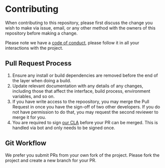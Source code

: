 # Contributing

When contributing to this repository, please first discuss the change you wish to make via issue,
email, or any other method with the owners of this repository before making a change. 

Please note we have a [code of conduct](/CODE_OF_CONDUCT.md), please follow it in all your interactions with the project.

## Pull Request Process

1. Ensure any install or build dependencies are removed before the end of the layer when doing a 
   build.
2. Update relevant documentation with any details of any changes, including those that affect the interface, build process, environment variables, and so on.
3. If you have write access to the repoository, you may merge the Pull Request in once you have the sign-off of two other developers. If you do not have permission to do that, you may request the second reviewer to merge it for you.
4. You are required to sign [our CLA](https://gist.github.com/OASIS-OP-Admin/8968911e16d9c245538d552e70af7378) before your PR can be merged. This is handled via bot and only needs to be signed once.

## Git Workflow 

We prefer you submit PRs from your own fork of the project. Please fork the project and create a new branch for your PR. 
